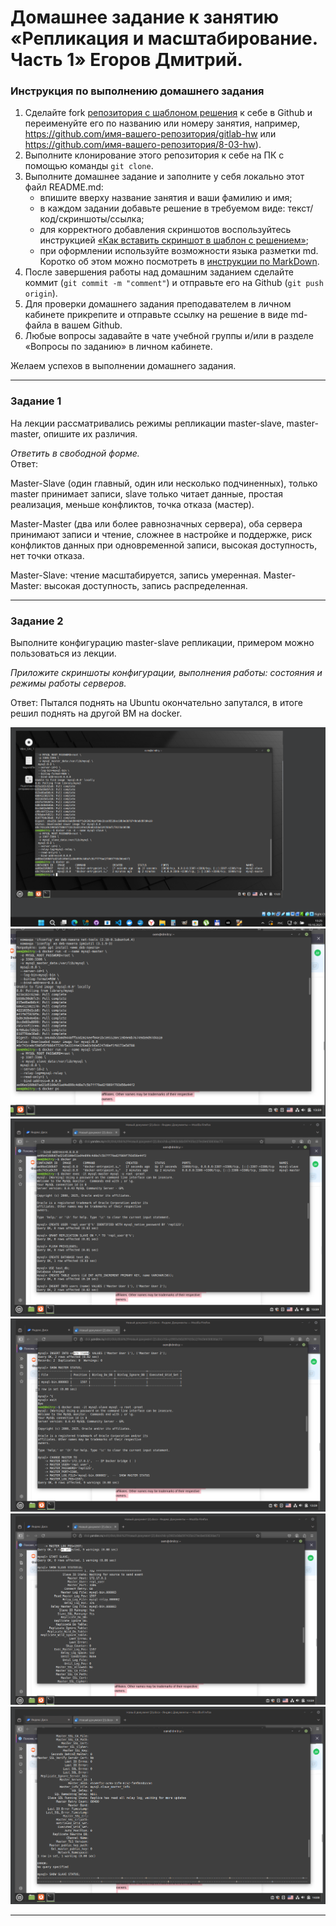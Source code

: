 # Домашнее задание к занятию «Репликация и масштабирование. Часть 1» Егоров Дмитрий.

### Инструкция по выполнению домашнего задания

1. Сделайте fork [репозитория c шаблоном решения](https://github.com/netology-code/sys-pattern-homework) к себе в Github и переименуйте его по названию или номеру занятия, например, https://github.com/имя-вашего-репозитория/gitlab-hw или https://github.com/имя-вашего-репозитория/8-03-hw).
2. Выполните клонирование этого репозитория к себе на ПК с помощью команды `git clone`.
3. Выполните домашнее задание и заполните у себя локально этот файл README.md:
   - впишите вверху название занятия и ваши фамилию и имя;
   - в каждом задании добавьте решение в требуемом виде: текст/код/скриншоты/ссылка;
   - для корректного добавления скриншотов воспользуйтесь инструкцией [«Как вставить скриншот в шаблон с решением»](https://github.com/netology-code/sys-pattern-homework/blob/main/screen-instruction.md);
   - при оформлении используйте возможности языка разметки md. Коротко об этом можно посмотреть в [инструкции по MarkDown](https://github.com/netology-code/sys-pattern-homework/blob/main/md-instruction.md).
4. После завершения работы над домашним заданием сделайте коммит (`git commit -m "comment"`) и отправьте его на Github (`git push origin`).
5. Для проверки домашнего задания преподавателем в личном кабинете прикрепите и отправьте ссылку на решение в виде md-файла в вашем Github.
6. Любые вопросы задавайте в чате учебной группы и/или в разделе «Вопросы по заданию» в личном кабинете.

Желаем успехов в выполнении домашнего задания.

---

### Задание 1

На лекции рассматривались режимы репликации master-slave, master-master, опишите их различия.

*Ответить в свободной форме.*  
Ответ:    

Master-Slave (один главный, один или несколько подчиненных), только master принимает записи, slave только читает данные, простая реализация, меньше конфликтов, точка отказа (мастер).  

Master-Master (два или более равнозначных сервера), оба сервера принимают записи и чтение, сложнее в настройке и поддержке, риск конфликтов данных при одновременной записи, высокая доступность, нет точки отказа.

Master-Slave: чтение масштабируется, запись умеренная.
Master-Master: высокая доступность, запись распределенная.

---

### Задание 2

Выполните конфигурацию master-slave репликации, примером можно пользоваться из лекции.

*Приложите скриншоты конфигурации, выполнения работы: состояния и режимы работы серверов.*  

Ответ: Пытался поднять на Ubuntu окончательно запутался, в итоге решил поднять на другой ВМ на docker.  

![alt text](screnshoot/1.1.png)
![alt text](screnshoot/1.2.png)
![alt text](screnshoot/1.3.png)
![alt text](screnshoot/1.4.png)
![alt text](screnshoot/1.5.png)
![alt text](screnshoot/1.6.png)

---
